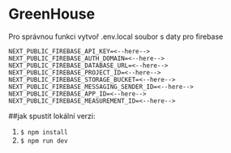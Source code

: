 # GreenHouse
Pro správnou funkci vytvoř .env.local soubor s daty pro firebase

`NEXT_PUBLIC_FIREBASE_API_KEY=<--here-->`<br>
`NEXT_PUBLIC_FIREBASE_AUTH_DOMAIN=<--here-->`<br>
`NEXT_PUBLIC_FIREBASE_DATABASE_URL=<--here-->`<br>
`NEXT_PUBLIC_FIREBASE_PROJECT_ID=<--here-->`<br>
`NEXT_PUBLIC_FIREBASE_STORAGE_BUCKET=<--here-->`<br>
`NEXT_PUBLIC_FIREBASE_MESSAGING_SENDER_ID=<--here-->`<br>
`NEXT_PUBLIC_FIREBASE_APP_ID=<--here-->`<br>
`NEXT_PUBLIC_FIREBASE_MEASUREMENT_ID=<--here-->`<br>

##jak spustit lokální verzi:
1. `$ npm install`
2. `$ npm run dev`
